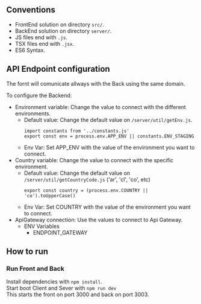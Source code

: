 ## Conventions
- FrontEnd solution on directory `src/`.
- BackEnd solution on directory `server/`.
- JS files end with `.js`.
- TSX files end with `.jsx`.
- ES6 Syntax.

## API Endpoint configuration
The fornt will comunicate allways with the Back using the same domain.

To configure the Backend:
- Environment variable: Change the value to connect with the different environments.
    - Default value: Change the default value on `/server/util/getEnv.js`.
        ```
        import constants from '../constants.js'
        export const env = process.env.APP_ENV || constants.ENV_STAGING
        ```
    - Env Var: Set APP_ENV with the value of the environment you want to connect.
- Country variable: Change the value to connect with the specific environment.
    - Default value: Change the default value on `/server/util/getCountryCode.js` ('ar', 'cl', 'co', etc)
        ```
        export const country = (process.env.COUNTRY || 'co').toUpperCase()
        ```
    - Env Var: Set COUNTRY with the value of the environment you want to connect.
- ApiGateway connection: Use the values to connect to Api Gateway.
    - ENV Variables
        - ENDPOINT_GATEWAY

## How to run

### Run Front and Back
Install dependencies with `npm install`. <br>
Start boot Client and Sever with `npm run dev` <br>
This starts the front on port 3000 and back on port 3003. <br>

